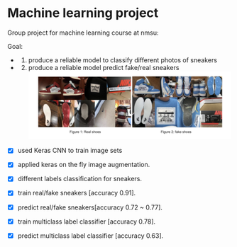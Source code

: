 # Machine learning project

Group project for machine learning course at nmsu:

Goal: 

-  1. produce a reliable model to classify different photos of sneakers

-  2. produce a reliable model predict fake/real sneakers
![](dataset/example1.png)


- [x] used Keras CNN to train image sets

- [x] applied keras on the fly image augmentation.


- [x] different labels classification for sneakers.

- [x] train real/fake sneakers [accuracy 0.91].

- [x] predict real/fake sneakers[accuracy 0.72 ~ 0.77].

- [x] train multiclass label classifier [accuracy 0.78].

- [x] predict multiclass label classifier [accuracy 0.63].

